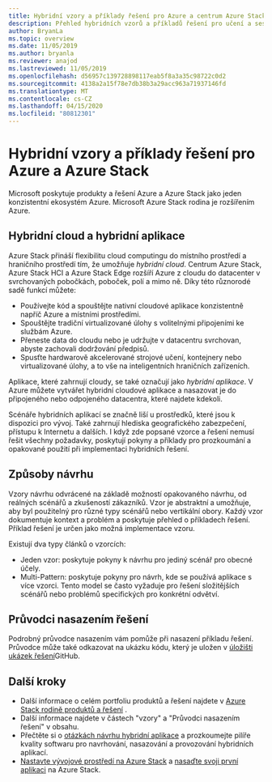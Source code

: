```yaml
---
title: Hybridní vzory a příklady řešení pro Azure a centrum Azure Stack
description: Přehled hybridních vzorů a příkladů řešení pro učení a sestavování hybridních řešení v Azure a centra Azure Stack.
author: BryanLa
ms.topic: overview
ms.date: 11/05/2019
ms.author: bryanla
ms.reviewer: anajod
ms.lastreviewed: 11/05/2019
ms.openlocfilehash: d56957c139728898117eab5f8a3a35c98722c0d2
ms.sourcegitcommit: 4138a2a15f78e7db38b3a29acc963a71937146fd
ms.translationtype: MT
ms.contentlocale: cs-CZ
ms.lasthandoff: 04/15/2020
ms.locfileid: "80812301"
---
```

# <a name="hybrid-patterns-and-solution-examples-for-azure-and-azure-stack"></a>Hybridní vzory a příklady řešení pro Azure a Azure Stack

Microsoft poskytuje produkty a řešení Azure a Azure Stack jako jeden konzistentní ekosystém Azure. Microsoft Azure Stack rodina je rozšířením Azure.

## <a name="the-hybrid-cloud-and-hybrid-apps"></a>Hybridní cloud a hybridní aplikace

Azure Stack přináší flexibilitu cloud computingu do místního prostředí a hraničního prostředí tím, že umožňuje *hybridní cloud*. Centrum Azure Stack, Azure Stack HCI a Azure Stack Edge rozšíří Azure z cloudu do datacenter v svrchovaných pobočkách, poboček, polí a mimo ně. Díky této různorodé sadě funkcí můžete:

- Používejte kód a spouštějte nativní cloudové aplikace konzistentně napříč Azure a místními prostředími.
- Spouštějte tradiční virtualizované úlohy s volitelnými připojeními ke službám Azure.
- Přeneste data do cloudu nebo je udržujte v datacentru svrchovan, abyste zachovali dodržování předpisů.
- Spusťte hardwarově akcelerované strojové učení, kontejnery nebo virtualizované úlohy, a to vše na inteligentních hraničních zařízeních.

Aplikace, které zahrnují cloudy, se také označují jako *hybridní aplikace*. V Azure můžete vytvářet hybridní cloudové aplikace a nasazovat je do připojeného nebo odpojeného datacentra, které najdete kdekoli.

Scénáře hybridních aplikací se značně liší u prostředků, které jsou k dispozici pro vývoj. Také zahrnují hlediska geografického zabezpečení, přístupu k Internetu a dalších. I když zde popsané vzorce a řešení nemusí řešit všechny požadavky, poskytují pokyny a příklady pro prozkoumání a opakované použití při implementaci hybridních řešení.

## <a name="design-patterns"></a>Způsoby návrhu

Vzory návrhu odvrácené na základě možností opakovaného návrhu, od reálných scénářů a zkušeností zákazníků. Vzor je abstraktní a umožňuje, aby byl použitelný pro různé typy scénářů nebo vertikální obory. Každý vzor dokumentuje kontext a problém a poskytuje přehled o příkladech řešení. Příklad řešení je určen jako možná implementace vzoru.

Existují dva typy článků o vzorcích:

- Jeden vzor: poskytuje pokyny k návrhu pro jediný scénář pro obecné účely.
- Multi-Pattern: poskytuje pokyny pro návrh, kde se používá aplikace s více vzorci. Tento model se často vyžaduje pro řešení složitějších scénářů nebo problémů specifických pro konkrétní odvětví.

## <a name="solution-deployment-guides"></a>Průvodci nasazením řešení

Podrobný průvodce nasazením vám pomůže při nasazení příkladu řešení. Průvodce může také odkazovat na ukázku kódu, který je uložen v [úložišti ukázek řešení](https://github.com/Azure-Samples/azure-intelligent-edge-patterns)GitHub.

## <a name="next-steps"></a>Další kroky

- Další informace o celém portfoliu produktů a řešení najdete v [Azure Stack rodině produktů a řešení](/azure-stack) .
- Další informace najdete v částech "vzory" a "Průvodci nasazením řešení" v obsahu.
- Přečtěte si o [otázkách návrhu hybridní aplikace](overview-app-design-considerations.md) a prozkoumejte pilíře kvality softwaru pro navrhování, nasazování a provozování hybridních aplikací.
- [Nastavte vývojové prostředí na Azure Stack](../user/azure-stack-dev-start.md) a [nasaďte svoji první aplikaci](../user/azure-stack-dev-start-deploy-app.md) na Azure Stack.
